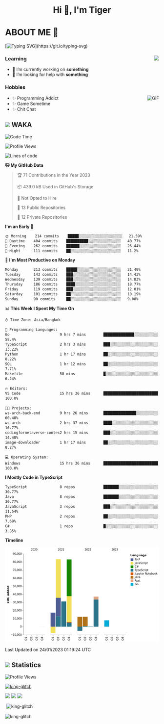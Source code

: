 <h1 align="center">Hi 👋, I'm Tiger</h1>




# ABOUT ME 💬

[![Typing SVG](https://readme-typing-svg.herokuapp.com?color=22F771&vCenter=true&lines=A+perssionate+developer+from+nowhere.)](https://git.io/typing-svg)

<div>
 <img align="right" src="https://spotify-github-profile.vercel.app/api/view?uid=12129734423&cover_image=false&theme=default&bar_color=22d016&bar_color_cover=true" />
 <h3>Learning</h3>
 
 <ul>
  <li>🔭 I’m currently working on <b>something</b></li>
  <li>🤝 I’m looking for help with <b>something</b></li>
 </ul>
 
</div>
<div>
 <h3>Hobbies</h3>
 <img align="right" height="475px"  alt="GIF" src="https://i.pinimg.com/originals/1f/b7/db/1fb7dbee557e5ed509f7517da8a84d58.gif" />
 <ul>
  <li>✨ Programming Addict</li>
  <li>✨ Game Sometime</li>
  <li>✨ Chit Chat</li>
 </ul>
 
</div>



## <img height="40" src="https://raw.githubusercontent.com/innng/innng/master/assets/kyubey.gif"/> WAKA

<!--START_SECTION:waka-->
![Code Time](http://img.shields.io/badge/Code%20Time-1%2C297%20hrs%2039%20mins-blue)

![Profile Views](http://img.shields.io/badge/Profile%20Views-6-blue)

![Lines of code](https://img.shields.io/badge/From%20Hello%20World%20I%27ve%20Written-271%20Thousand%20lines%20of%20code-blue)

**🐱 My GitHub Data** 

> 🏆 71 Contributions in the Year 2023
 > 
> 📦 439.0 kB Used in GitHub's Storage 
 > 
> 🚫 Not Opted to Hire
 > 
> 📜 13 Public Repositories 
 > 
> 🔑 12 Private Repositories  
 > 
**I'm an Early 🐤** 

```text
🌞 Morning    214 commits    █████░░░░░░░░░░░░░░░░░░░░   21.59% 
🌆 Daytime    404 commits    ██████████░░░░░░░░░░░░░░░   40.77% 
🌃 Evening    262 commits    ██████░░░░░░░░░░░░░░░░░░░   26.44% 
🌙 Night      111 commits    ██░░░░░░░░░░░░░░░░░░░░░░░   11.2%

```
📅 **I'm Most Productive on Monday** 

```text
Monday       213 commits    █████░░░░░░░░░░░░░░░░░░░░   21.49% 
Tuesday      143 commits    ███░░░░░░░░░░░░░░░░░░░░░░   14.43% 
Wednesday    139 commits    ███░░░░░░░░░░░░░░░░░░░░░░   14.03% 
Thursday     186 commits    ████░░░░░░░░░░░░░░░░░░░░░   18.77% 
Friday       119 commits    ███░░░░░░░░░░░░░░░░░░░░░░   12.01% 
Saturday     101 commits    ██░░░░░░░░░░░░░░░░░░░░░░░   10.19% 
Sunday       90 commits     ██░░░░░░░░░░░░░░░░░░░░░░░   9.08%

```


📊 **This Week I Spent My Time On** 

```text
⌚︎ Time Zone: Asia/Bangkok

💬 Programming Languages: 
Go                       9 hrs 7 mins        ██████████████░░░░░░░░░░░   58.4% 
TypeScript               2 hrs 3 mins        ███░░░░░░░░░░░░░░░░░░░░░░   13.22% 
Python                   1 hr 17 mins        ██░░░░░░░░░░░░░░░░░░░░░░░   8.22% 
SQL                      1 hr 12 mins        ██░░░░░░░░░░░░░░░░░░░░░░░   7.71% 
Makefile                 58 mins             █░░░░░░░░░░░░░░░░░░░░░░░░   6.24%

🔥 Editors: 
VS Code                  15 hrs 36 mins      █████████████████████████   100.0%

🐱‍💻 Projects: 
ws-arch-back-end         9 hrs 26 mins       ███████████████░░░░░░░░░░   60.48% 
ws-arch                  2 hrs 37 mins       ████░░░░░░░░░░░░░░░░░░░░░   16.77% 
codingformetaverse-contes2 hrs 15 mins       ███░░░░░░░░░░░░░░░░░░░░░░   14.48% 
image-downloader         1 hr 17 mins        ██░░░░░░░░░░░░░░░░░░░░░░░   8.27%

💻 Operating System: 
Windows                  15 hrs 36 mins      █████████████████████████   100.0%

```

**I Mostly Code in TypeScript** 

```text
TypeScript               8 repos             ███████░░░░░░░░░░░░░░░░░░   30.77% 
Java                     8 repos             ███████░░░░░░░░░░░░░░░░░░   30.77% 
JavaScript               3 repos             ███░░░░░░░░░░░░░░░░░░░░░░   11.54% 
PHP                      2 repos             ██░░░░░░░░░░░░░░░░░░░░░░░   7.69% 
C#                       1 repo              █░░░░░░░░░░░░░░░░░░░░░░░░   3.85%

```


**Timeline**

![Chart not found](https://raw.githubusercontent.com/king-glitch/king-glitch/main/charts/bar_graph.png) 


 Last Updated on 24/01/2023 01:19:24 UTC
<!--END_SECTION:waka-->
## <img height="40" src="https://raw.githubusercontent.com/innng/innng/master/assets/kyubey.gif"/> Statistics
![Profile Views](https://komarev.com/ghpvc/?username=king-glitch)  

<p align="left"> 
 <a href="https://github.com/ryo-ma/github-profile-trophy">
  <img src="https://github-profile-trophy.vercel.app/?username=king-glitch&theme=dracula" alt="king-glitch" />
 </a> </p>

![](https://github-profile-summary-cards.vercel.app/api/cards/profile-details?username=king-glitch&theme=dracula)
![](https://github-profile-summary-cards.vercel.app/api/cards/stats?username=king-glitch&theme=dracula) 
![](https://github-profile-summary-cards.vercel.app/api/cards/productive-time?username=king-glitch&theme=dracula)


<p>&nbsp;<img align="center" src="https://github-readme-stats.vercel.app/api?username=king-glitch&theme=dracula" alt="king-glitch" /></p>

<p><img align="center" src="https://github-readme-streak-stats.herokuapp.com/?user=king-glitch&theme=dracula" alt="king-glitch" /></p>
